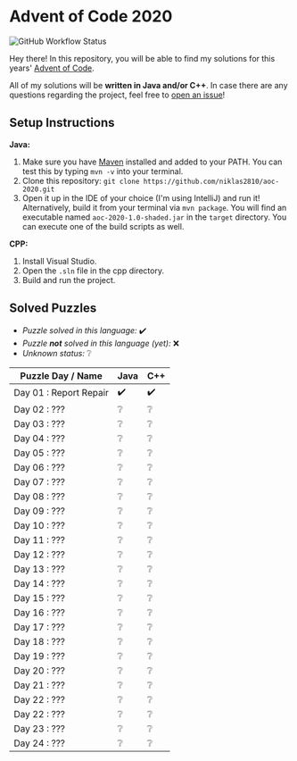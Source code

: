 # Advent of Code 2020

![GitHub Workflow Status](https://img.shields.io/github/workflow/status/niklas2810/aoc-2020/Build%20using%20Maven?logo=github&style=for-the-badge)

Hey there! In this repository, you will be able to find my solutions
for this years' [Advent of Code](https://adventofcode.com).

All of my solutions will be **written in Java and/or C++**. In case there are any questions regarding the project, feel free to [open an issue](https://github.com/niklas2810/aoc-2020/issues/new)!


## Setup Instructions

**Java:**

1. Make sure you have [Maven](https://maven.apache.org/download.cgi) installed and added to your PATH. You can test this by typing `mvn -v` into your terminal.
2. Clone this repository: `git clone https://github.com/niklas2810/aoc-2020.git`
3. Open it up in the IDE of your choice (I'm using IntelliJ) and run it! Alternatively, build it from your terminal via `mvn package`. You will find an executable named `aoc-2020-1.0-shaded.jar` in the `target` directory.
You can execute one of the build scripts as well.

**CPP:**

1. Install Visual Studio.
2. Open the `.sln` file in the cpp directory.
3. Build and run the project.


## Solved Puzzles

- _Puzzle solved in this language:_ ✔️
- _Puzzle **not** solved in this language (yet):_ ❌
- _Unknown status:_ ❔

Puzzle Day / Name | Java | C++
--- | --- | ---
Day 01 : Report Repair | ✔️ | ✔️
Day 02 : ??? | ❔ | ❔
Day 03 : ??? | ❔ | ❔
Day 04 : ??? | ❔ | ❔
Day 05 : ??? | ❔ | ❔
Day 06 : ??? | ❔ | ❔
Day 07 : ??? | ❔ | ❔
Day 08 : ??? | ❔ | ❔
Day 09 : ??? | ❔ | ❔
Day 10 : ??? | ❔ | ❔
Day 11 : ??? | ❔ | ❔
Day 12 : ??? | ❔ | ❔
Day 13 : ??? | ❔ | ❔
Day 14 : ??? | ❔ | ❔
Day 15 : ??? | ❔ | ❔
Day 16 : ??? | ❔ | ❔
Day 17 : ??? | ❔ | ❔
Day 18 : ??? | ❔ | ❔
Day 19 : ??? | ❔ | ❔
Day 20 : ??? | ❔ | ❔
Day 21 : ??? | ❔ | ❔
Day 22 : ??? | ❔ | ❔
Day 22 : ??? | ❔ | ❔
Day 23 : ??? | ❔ | ❔
Day 24 : ??? | ❔ | ❔